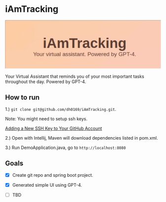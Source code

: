 # iAmTracking

![til](https://github.com/dh0169/iAmTracking/blob/main/iAmTracking_Banner.gif)

Your Virtual Assistant that reminds you of your most important tasks throughout the day. Powered by GPT-4.

## How to run
1.) `git clone git@github.com/dh0169/iAmTracking.git`.

Note: You might need to setup ssh keys.

[Adding a New SSH Key to Your GitHub Account](https://docs.github.com/en/authentication/connecting-to-github-with-ssh/adding-a-new-ssh-key-to-your-github-account)


2.) Open with Intellij, Maven will download dependencies listed in pom.xml.

3.) Run DemoApplication.java, go to `http://localhost:8080`

## Goals

- [X] Create git repo and spring boot project.
- [X] Generated simple UI using GPT-4.
- [ ] TBD

